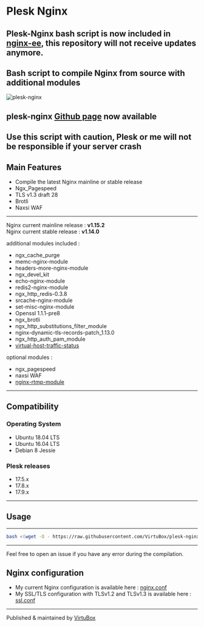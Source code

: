 # Plesk Nginx

## Plesk-Nginx bash script is now included in [nginx-ee](https://virtubox.github.io/nginx-ee/), this repository will not receive updates anymore.

## Bash script to compile Nginx from source with additional modules

![plesk-nginx](https://raw.githubusercontent.com/VirtuBox/plesk-nginx/master/plesk-nginx.png)

## plesk-nginx [Github page](https://virtubox.github.io/plesk-nginx/) now available

Use this script with caution, Plesk or me will not be responsible if your server crash
-----

## Main Features

* Compile the latest Nginx mainline or stable release
* Ngx_Pagespeed
* TLS v1.3 draft 28
* Brotli
* Naxsi WAF

-----
Nginx current mainline release : **v1.15.2**  
Nginx current stable release : **v1.14.0**  

additional modules included :

* ngx_cache_purge
* memc-nginx-module
* headers-more-nginx-module
* ngx_devel_kit
* echo-nginx-module
* redis2-nginx-module
* ngx_http_redis-0.3.8
* srcache-nginx-module
* set-misc-nginx-module
* Openssl 1.1.1-pre8
* ngx_brotli
* ngx_http_substitutions_filter_module
* nginx-dynamic-tls-records-patch_1.13.0
* ngx_http_auth_pam_module
* [virtual-host-traffic-status](https://github.com/vozlt/nginx-module-vts)

optional modules :

* ngx_pagespeed
* naxsi WAF
* [nginx-rtmp-module](https://github.com/arut/nginx-rtmp-module)

-----

## Compatibility

### Operating System

* Ubuntu 18.04 LTS
* Ubuntu 16.04 LTS
* Debian 8 Jessie

### Plesk releases

* 17.5.x
* 17.8.x
* 17.9.x

-----

## Usage

-----

```bash
bash <(wget -O - https://raw.githubusercontent.com/VirtuBox/plesk-nginx/master/plesk-nginx.sh)
```

-----
  
Feel free to open an issue if you have any error during the compilation.

## Nginx configuration

* My current Nginx configuration is available here : [nginx.conf](https://github.com/VirtuBox/plesk-nginx/blob/master/etc/nginx/nginx.conf)
* My SSL/TLS configuration with TLSv1.2 and TLSv1.3 is available here : [ssl.conf](https://github.com/VirtuBox/plesk-nginx/blob/master/etc/nginx/conf.d/ssl.conf)

-----
Published & maintained by <a href="https://virtubox.net" title="VirtuBox">VirtuBox</a>
